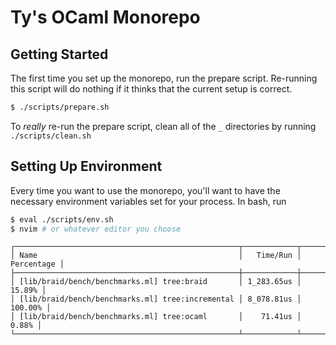 # Ty's OCaml Monorepo

## Getting Started

The first time you set up the monorepo, run the prepare script.  Re-running
this script will do nothing if it thinks that the current setup is correct.

```bash
$ ./scripts/prepare.sh
```

To _really_ re-run the prepare script, clean all of the `_` directories by
running `./scripts/clean.sh`

## Setting Up Environment 

Every time you want to use the monorepo, you'll want to have the necessary
environment variables set for your process.  In bash, run

```bash
$ eval ./scripts/env.sh
$ nvim # or whatever editor you choose
```

```
┌──────────────────────────────────────────────────┬────────────┬────────────┐
│ Name                                             │   Time/Run │ Percentage │
├──────────────────────────────────────────────────┼────────────┼────────────┤
│ [lib/braid/bench/benchmarks.ml] tree:braid       │ 1_283.65us │     15.89% │
│ [lib/braid/bench/benchmarks.ml] tree:incremental │ 8_078.81us │    100.00% │
│ [lib/braid/bench/benchmarks.ml] tree:ocaml       │    71.41us │      0.88% │
└──────────────────────────────────────────────────┴────────────┴────────────┘
```

